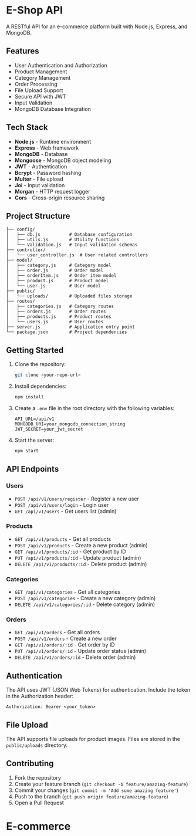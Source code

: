# E-Shop API

A RESTful API for an e-commerce platform built with Node.js, Express, and MongoDB.

## Features

- User Authentication and Authorization
- Product Management
- Category Management
- Order Processing
- File Upload Support
- Secure API with JWT
- Input Validation
- MongoDB Database Integration

## Tech Stack

- **Node.js** - Runtime environment
- **Express** - Web framework
- **MongoDB** - Database
- **Mongoose** - MongoDB object modeling
- **JWT** - Authentication
- **Bcrypt** - Password hashing
- **Multer** - File upload
- **Joi** - Input validation
- **Morgan** - HTTP request logger
- **Cors** - Cross-origin resource sharing

## Project Structure

```
├── config/
│   ├── db.js           # Database configuration
│   ├── utils.js        # Utility functions
│   └── Validation.js   # Input validation schemas
├── controller/
│   └── user_controller.js  # User related controllers
├── model/
│   ├── category.js     # Category model
│   ├── order.js        # Order model
│   ├── orderItem.js    # Order item model
│   ├── product.js      # Product model
│   └── user.js         # User model
├── public/
│   └── uploads/        # Uploaded files storage
├── routes/
│   ├── categories.js   # Category routes
│   ├── orders.js       # Order routes
│   ├── products.js     # Product routes
│   └── users.js        # User routes
├── server.js           # Application entry point
└── package.json        # Project dependencies
```

## Getting Started

1. Clone the repository:
   ```bash
   git clone <your-repo-url>
   ```

2. Install dependencies:
   ```bash
   npm install
   ```

3. Create a `.env` file in the root directory with the following variables:
   ```
   API_URL=/api/v1
   MONGODB_URI=your_mongodb_connection_string
   JWT_SECRET=your_jwt_secret
   ```

4. Start the server:
   ```bash
   npm start
   ```

## API Endpoints

### Users
- `POST /api/v1/users/register` - Register a new user
- `POST /api/v1/users/login` - Login user
- `GET /api/v1/users` - Get users list (admin)

### Products
- `GET /api/v1/products` - Get all products
- `POST /api/v1/products` - Create a new product (admin)
- `GET /api/v1/products/:id` - Get product by ID
- `PUT /api/v1/products/:id` - Update product (admin)
- `DELETE /api/v1/products/:id` - Delete product (admin)

### Categories
- `GET /api/v1/categories` - Get all categories
- `POST /api/v1/categories` - Create a new category (admin)
- `DELETE /api/v1/categories/:id` - Delete category (admin)

### Orders
- `GET /api/v1/orders` - Get all orders
- `POST /api/v1/orders` - Create a new order
- `GET /api/v1/orders/:id` - Get order by ID
- `PUT /api/v1/orders/:id` - Update order status (admin)
- `DELETE /api/v1/orders/:id` - Delete order (admin)

## Authentication

The API uses JWT (JSON Web Tokens) for authentication. Include the token in the Authorization header:

```
Authorization: Bearer <your_token>
```

## File Upload

The API supports file uploads for product images. Files are stored in the `public/uploads` directory.

## Contributing

1. Fork the repository
2. Create your feature branch (`git checkout -b feature/amazing-feature`)
3. Commit your changes (`git commit -m 'Add some amazing feature'`)
4. Push to the branch (`git push origin feature/amazing-feature`)
5. Open a Pull Request


# E-commerce
